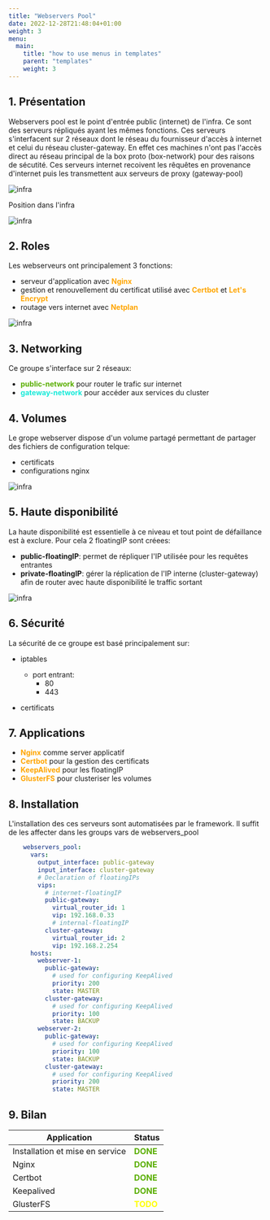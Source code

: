 ```yaml
---
title: "Webservers Pool"
date: 2022-12-28T21:48:04+01:00
weight: 3
menu:
  main:
    title: "how to use menus in templates"
    parent: "templates"
    weight: 3
---
```

## 1. Présentation
Webservers pool est le point d'entrée public (internet) de l'infra. Ce sont des serveurs répliqués ayant les mêmes fonctions.
Ces serveurs s'interfacent sur 2 réseaux dont le réseau du fournisseur d'accès à internet et celui du réseau cluster-gateway.
En effet ces machines n'ont pas l'accès direct au réseau principal de la box proto (box-network) pour des raisons de sécutité.
Ces serveurs internet recoivent les rêquêtes en provenance d'internet puis les transmettent aux serveurs de proxy (gateway-pool) 

![infra](images/webserver-archi-2.png)

Position dans l'infra

![infra](images/webserver-pool.svg)

## 2. Roles
Les webserveurs ont principalement 3 fonctions:

- serveur d'application avec <span style="color:orange"> **Nginx** </span>
- gestion et renouvellement du certificat utilisé avec <span style="color:orange">**Certbot**</span> et <span style="color:orange">**Let's Encrypt**</span> 
- routage vers internet avec <span style="color:orange">**Netplan**</span>

![infra](images/infra/webservers/webserver-2.png)

## 3. Networking
Ce groupe s'interface sur 2 réseaux:
  - <span style="color:#59AE01">**public-network**</span>
  pour router le trafic sur internet
  - <span style="color:#17EAD9">**gateway-network**</span>
  pour accéder aux services du cluster
## 4. Volumes
Le grope webserver dispose d'un volume partagé permettant de partager des fichiers de configuration telque:
  - certificats
  - configurations nginx

![infra](images/webserver-volumes.png)

## 5. Haute disponibilité
La haute disponibilité est essentielle à ce niveau et tout point de défaillance est à exclure.
Pour cela 2 floatingIP sont créees:
- **public-floatingIP**: permet de répliquer l'IP utilisée pour les requêtes entrantes
- **private-floatingIP**: gérer la réplication de l'IP interne (cluster-gateway) afin de router avec haute disponibilité le traffic sortant

![infra](images/infra/webservers/webserver-3.png)

## 6. Sécurité
La sécurité de ce groupe est basé principalement sur:
  - iptables
    - port entrant:
      - 80
      - 443
  
  - certificats

## 7. Applications
- <span style="color:orange">**Nginx**</span> comme server applicatif
- <span style="color:orange">**Certbot**</span> pour la gestion des certificats
- <span style="color:orange">**KeepAlived**</span> pour les floatingIP
- <span style="color:orange">**GlusterFS**</span> pour clusteriser les volumes
## 8. Installation
L'installation des ces serveurs sont automatisées par le framework. Il suffit de les affecter dans les groups vars de webservers_pool

``` yaml
    webservers_pool:
      vars:
        output_interface: public-gateway
        input_interface: cluster-gateway
        # Declaration of floatingIPs
        vips:
          # internet-floatingIP
          public-gateway:
            virtual_router_id: 1
            vip: 192.168.0.33
            # internal-floatingIP
          cluster-gateway:
            virtual_router_id: 2
            vip: 192.168.2.254
      hosts:
        webserver-1:
          public-gateway:
            # used for configuring KeepAlived
            priority: 200
            state: MASTER
          cluster-gateway:
            # used for configuring KeepAlived
            priority: 100
            state: BACKUP
        webserver-2:
          public-gateway:
            # used for configuring KeepAlived
            priority: 100
            state: BACKUP
          cluster-gateway:
            # used for configuring KeepAlived
            priority: 200
            state: MASTER
```
## 9. Bilan

| Application     | Status |
| ----------- | ----------- |
| Installation et mise en service | <span style="color:#59AE01;font-weight:Bold">DONE</span> |
| Nginx   | <span style="color:#59AE01;font-weight:Bold">DONE</span>        |
| Certbot   | <span style="color:#59AE01;font-weight:Bold">DONE</span>        |
| Keepalived   | <span style="color:#59AE01;font-weight:Bold">DONE</span>        |
| GlusterFS   | <span style="color:yellow;font-weight:Bold">TODO</span>        |